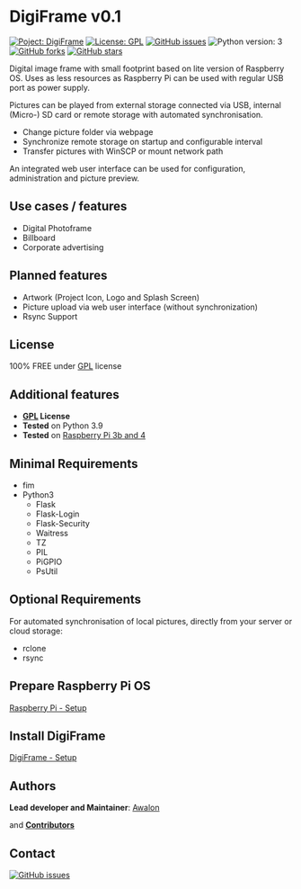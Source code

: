 # DigiFrame v0.1

[![Poject: DigiFrame](https://img.shields.io/badge/Project-DigiFrame-red.svg?style=flat-square)](https://github.com/awalon/DigiFrame/)
[![License: GPL](https://img.shields.io/badge/License-GPL-green?style=flat-square)](LICENSE.md)
[![GitHub issues](https://img.shields.io/github/issues/awalon/DigiFrame?style=flat-square)](https://github.com/awalon/DigiFrame/issues)
![Python version: 3](https://img.shields.io/badge/Version-3-informational?style=flat-square&logo=python)
[![GitHub forks](https://img.shields.io/github/forks/awalon/DigiFrame?style=flat-square)](https://github.com/awalon/DigiFrame/network)
[![GitHub stars](https://img.shields.io/github/stars/awalon/DigiFrame?style=flat-square)](https://github.com/awalon/DigiFrame/stargazers)

Digital image frame with small footprint based on lite version of Raspberry OS. Uses as less resources as Raspberry Pi
can be used with regular USB port as power supply.

Pictures can be played from external storage connected via USB, internal (Micro-) SD card or remote storage with 
automated synchronisation.

- Change picture folder via webpage
- Synchronize remote storage on startup and configurable interval 
- Transfer pictures with WinSCP or mount network path

An integrated web user interface can be used for configuration, administration and picture preview.


## Use cases / features
- Digital Photoframe
- Billboard
- Corporate advertising


## Planned features
- Artwork (Project Icon, Logo and Splash Screen)
- Picture upload via web user interface (without synchronization)
- Rsync Support


## License

100% FREE under [GPL](LICENSE.md) license


## Additional features

* **[GPL](LICENSE.md) License**
* **Tested** on Python 3.9
* **Tested** on [Raspberry Pi 3b and 4](README-RPI.MD)


## Minimal Requirements

- fim
- Python3
    - Flask
    - Flask-Login
    - Flask-Security
    - Waitress
    - TZ
    - PIL 
    - PiGPIO
    - PsUtil


## Optional Requirements

For automated synchronisation of local pictures, directly from your server or cloud storage:

- rclone
- rsync


## Prepare Raspberry Pi OS

[Raspberry Pi - Setup](README-RPI.MD)


## Install DigiFrame

[DigiFrame - Setup](README-SETUP.md)


## Authors

**Lead developer and Maintainer**: [Awalon](https://github.com/awalon) 

and [**Contributors**](https://github.com/awalonb/DigiFrame/graphs/contributors)

## Contact

[![GitHub issues](https://img.shields.io/github/issues/awalon/DigiFrame?style=flat-square)](https://github.com/awalon/DigiFrame/issues)


